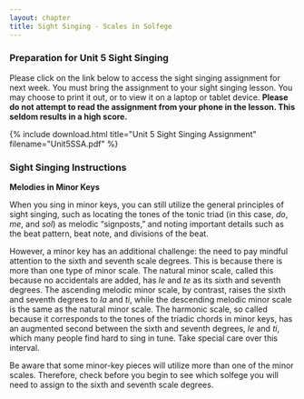 ```yaml
---
layout: chapter
title: Sight Singing - Scales in Solfege
---
```


### Preparation for Unit 5 Sight Singing

Please click on the link below to access the sight singing assignment for next week. You must bring the assignment to your sight singing lesson. You may choose to print it out, or to view it on a laptop or tablet device. **Please do not attempt to read the assignment from your phone in the lesson. This seldom results in a high score.**

{% include download.html title="Unit 5 Sight Singing Assignment" filename="Unit5SSA.pdf" %}

### Sight Singing Instructions

**Melodies in Minor Keys**

When you sing in minor keys, you can still utilize the general principles of sight singing, such as locating the tones of the tonic triad (in this case, *do*, *me*, and *sol*) as melodic “signposts,” and noting important details such as the beat pattern, beat note, and divisions of the beat. 

However, a minor key has an additional challenge: the need to pay mindful attention to the sixth and seventh scale degrees. This is because there is more than one type of minor scale. The natural minor scale, called this because no accidentals are added, has *le* and *te* as its sixth and seventh degrees. The ascending melodic minor scale, by contrast, raises the sixth and seventh degrees to *la* and *ti*, while the descending melodic minor scale is the same as the natural minor scale. The harmonic scale, so called because it corresponds to the tones of the triadic chords in minor keys, has an augmented second between the sixth and seventh degrees, *le* and *ti*, which many people find hard to sing in tune. Take special care over this interval.

Be aware that some minor-key pieces will utilize more than one of the minor scales. Therefore, check before you begin to see which solfege you will need to assign to the sixth and seventh scale degrees.